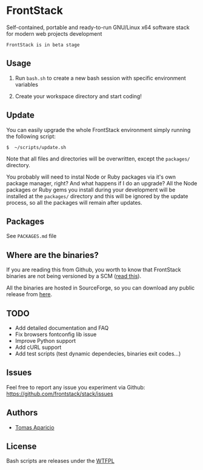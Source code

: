 # FrontStack

Self-contained, portable and ready-to-run GNU/Linux x64 software stack for modern web projects development

`FrontStack is in beta stage`

## Usage

1. Run `bash.sh` to create a new bash session with specific environment variables

2. Create your workspace directory and start coding!

## Update

You can easily upgrade the whole FrontStack environment simply running the following script:

```shell
$  ~/scripts/update.sh
```

Note that all files and directories will be overwritten, except the `packages/` directory.

You probably will need to instal Node or Ruby packages via it's own package manager, right? And what happens if I do an upgrade?
All the Node packages or Ruby gems you install during your development will be installed at the `packages/` directory and this will be ignored by the update process, so all the packages will remain after updates.

## Packages

See `PACKAGES.md` file

## Where are the binaries?

If you are reading this from Github, you worth to know that FrontStack binaries are not being versioned by a SCM ([read this](http://blog.bintray.com/2013/05/30/google-and-github-insist-go-store-your-binaries-in-a-proper-place/?shareadraft=51a74b1186613)).

All the binaries are hosted in SourceForge, so you can download any public release from [here](https://sourceforge.net/projects/frontstack/files/releases/).

## TODO

- Add detailed documentation and FAQ
- Fix browsers fontconfig lib issue
- Improve Python support
- Add cURL support
- Add test scripts (test dynamic dependecies, binaries exit codes...)

## Issues

Feel free to report any issue you experiment via Github:
https://github.com/frontstack/stack/issues

## Authors

- [Tomas Aparicio](https://github.com/h2non)

## License

Bash scripts are releases under the [WTFPL](http://www.wtfpl.net/txt/copying/)
